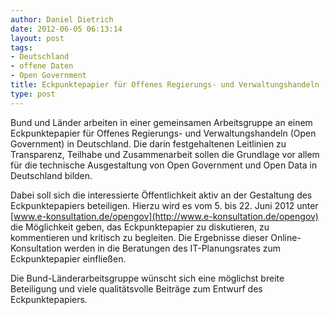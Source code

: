 ```yaml
---
author: Daniel Dietrich
date: 2012-06-05 06:13:14
layout: post
tags:
- Deutschland
- offene Daten
- Open Government
title: Eckpunktepapier für Offenes Regierungs- und Verwaltungshandeln
type: post
---
```


Bund und Länder arbeiten in einer gemeinsamen Arbeitsgruppe an einem Eckpunktepapier für Offenes Regierungs- und Verwaltungshandeln (Open Government) in Deutschland. Die darin festgehaltenen Leitlinien zu Transparenz, Teilhabe und Zusammenarbeit sollen die Grundlage vor allem für die technische Ausgestaltung von Open Government und Open Data in Deutschland bilden.

Dabei soll sich die interessierte Öffentlichkeit aktiv an der Gestaltung des Eckpunktepapiers beteiligen. Hierzu wird es vom 5. bis 22. Juni 2012 unter [www.e-konsultation.de/opengov](http://www.e-konsultation.de/opengov) die Möglichkeit geben, das Eckpunktepapier zu diskutieren, zu kommentieren und kritisch zu begleiten. Die Ergebnisse dieser Online-Konsultation werden in die Beratungen des IT-Planungsrates zum Eckpunktepapier einfließen.

Die Bund-Länderarbeitsgruppe wünscht sich eine möglichst breite Beteiligung und viele qualitätsvolle Beiträge zum Entwurf des Eckpunktepapiers.